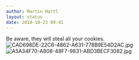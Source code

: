 ```yaml
---
author: Martin Hartl
layout: status
date: 2018-10-23 09:41
---
```

Be aware, they will steal all your cookies.
![CAD698DE-22C6-4862-A631-778B9E54D2AC.jpg](http://share.hartl.co/micro/CAD698DE-22C6-4862-A631-778B9E54D2AC.jpg)
![A5A34F70-A808-48F7-9831-ABD3BECF3082.jpg](http://share.hartl.co/micro/A5A34F70-A808-48F7-9831-ABD3BECF3082.jpg)